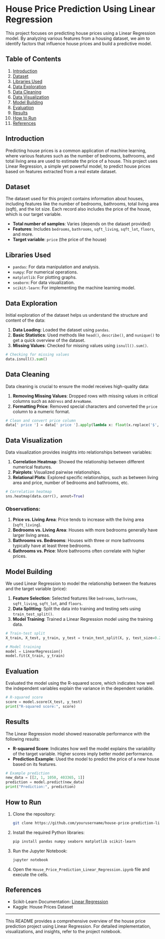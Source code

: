 # House Price Prediction Using Linear Regression

This project focuses on predicting house prices using a Linear Regression model. By analyzing various features from a housing dataset, we aim to identify factors that influence house prices and build a predictive model.

## Table of Contents

1. [Introduction](#introduction)
2. [Dataset](#dataset)
3. [Libraries Used](#libraries-used)
4. [Data Exploration](#data-exploration)
5. [Data Cleaning](#data-cleaning)
6. [Data Visualization](#data-visualization)
7. [Model Building](#model-building)
8. [Evaluation](#evaluation)
9. [Results](#results)
10. [How to Run](#how-to-run)
11. [References](#references)

## Introduction

Predicting house prices is a common application of machine learning, where various features such as the number of bedrooms, bathrooms, and total living area are used to estimate the price of a house. This project uses Linear Regression, a simple yet powerful model, to predict house prices based on features extracted from a real estate dataset.

## Dataset

The dataset used for this project contains information about houses, including features like the number of bedrooms, bathrooms, total living area (sqft), and the lot size. Each record also includes the price of the house, which is our target variable.

- **Total number of samples**: Varies (depends on the dataset provided)
- **Features**: Includes `bedrooms`, `bathrooms`, `sqft_living`, `sqft_lot`, `floors`, and more.
- **Target variable**: `price` (the price of the house)

## Libraries Used

- `pandas`: For data manipulation and analysis.
- `numpy`: For numerical operations.
- `matplotlib`: For plotting graphs.
- `seaborn`: For data visualization.
- `scikit-learn`: For implementing the machine learning model.

## Data Exploration

Initial exploration of the dataset helps us understand the structure and content of the data:

1. **Data Loading**: Loaded the dataset using `pandas`.
2. **Basic Statistics**: Used methods like `head()`, `describe()`, and `nunique()` to get a quick overview of the dataset.
3. **Missing Values**: Checked for missing values using `isnull().sum()`.

```python
# Checking for missing values
data.isnull().sum()
```

## Data Cleaning

Data cleaning is crucial to ensure the model receives high-quality data:

1. **Removing Missing Values**: Dropped rows with missing values in critical columns such as `Address` and `AreaName`.
2. **Formatting Price**: Removed special characters and converted the `price` column to a numeric format.

```python
# Clean and convert price column
data[' price '] = data[' price '].apply(lambda x: float(x.replace('$', '').replace(',', '').strip()))
```

## Data Visualization

Data visualization provides insights into relationships between variables:

1. **Correlation Heatmap**: Showed the relationship between different numerical features.
2. **Pairplots**: Visualized pairwise relationships.
3. **Relational Plots**: Explored specific relationships, such as between living area and price, number of bedrooms and bathrooms, etc.

```python
# Correlation heatmap
sns.heatmap(data.corr(), annot=True)
```

### Observations:

1. **Price vs. Living Area**: Price tends to increase with the living area (`sqft_living`).
2. **Bedrooms vs. Living Area**: Houses with more bedrooms generally have larger living areas.
3. **Bathrooms vs. Bedrooms**: Houses with three or more bathrooms typically have at least three bedrooms.
4. **Bathrooms vs. Price**: More bathrooms often correlate with higher prices.

## Model Building

We used Linear Regression to model the relationship between the features and the target variable (price):

1. **Feature Selection**: Selected features like `bedrooms`, `bathrooms`, `sqft_living`, `sqft_lot`, and `floors`.
2. **Data Splitting**: Split the data into training and testing sets using `train_test_split()`.
3. **Model Training**: Trained a Linear Regression model using the training data.

```python
# Train-test split
X_train, X_test, y_train, y_test = train_test_split(X, y, test_size=0.2, random_state=42)

# Model training
model = LinearRegression()
model.fit(X_train, y_train)
```

## Evaluation

Evaluated the model using the R-squared score, which indicates how well the independent variables explain the variance in the dependent variable.

```python
# R-squared score
score = model.score(X_test, y_test)
print("R-squared score:", score)
```

## Results

The Linear Regression model showed reasonable performance with the following results:

- **R-squared Score**: Indicates how well the model explains the variability of the target variable. Higher scores imply better model performance.
- **Prediction Example**: Used the model to predict the price of a new house based on its features.

```python
# Example prediction
new_data = [[2, 1, 1050, 403365, 1]]
prediction = model.predict(new_data)
print("Prediction:", prediction)
```

## How to Run

1. Clone the repository:

    ```bash
    git clone https://github.com/yourusername/house-price-prediction-linear-regression.git
    ```

2. Install the required Python libraries:

    ```bash
    pip install pandas numpy seaborn matplotlib scikit-learn
    ```

3. Run the Jupyter Notebook:

    ```bash
    jupyter notebook
    ```

4. Open the `House_Price_Prediction_Linear_Regression.ipynb` file and execute the cells.

## References

- Scikit-Learn Documentation: [Linear Regression](https://scikit-learn.org/stable/modules/generated/sklearn.linear_model.LinearRegression.html)
- Kaggle: House Prices Dataset

---

This README provides a comprehensive overview of the house price prediction project using Linear Regression. For detailed implementation, visualizations, and insights, refer to the project notebook.
